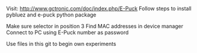 Visit: http://www.gctronic.com/doc/index.php/E-Puck
Follow steps to install pybluez and e-puck python package

Make sure selector in position 3
Find MAC addresses in device manager 
Connect to PC using E-Puck number as password

Use files in this git to begin own experiments
